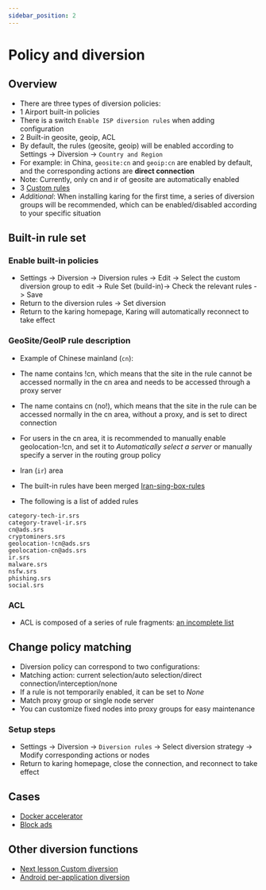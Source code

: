 ```yaml
---
sidebar_position: 2
---
```

# Policy and diversion

## Overview
- There are three types of diversion policies:
- 1 Airport built-in policies
- There is a switch `Enable ISP diversion rules` when adding configuration
- 2 Built-in geosite, geoip, ACL
- By default, the rules (geosite, geoip) will be enabled according to Settings -> Diversion -> `Country and Region`
- For example: in China, `geosite:cn` and `geoip:cn` are enabled by default, and the corresponding actions are **direct connection**
- Note: Currently, only cn and ir of geosite are automatically enabled
- 3 [Custom rules](/tutorial/custom-diversion)
- *Additional*: When installing karing for the first time, a series of diversion groups will be recommended, which can be enabled/disabled according to your specific situation

## Built-in rule set

### Enable built-in policies
- Settings -> Diversion -> Diversion rules -> Edit -> Select the custom diversion group to edit -> Rule Set (build-in)-> Check the relevant rules -> Save
- Return to the diversion rules -> Set diversion
- Return to the karing homepage, Karing will automatically reconnect to take effect

### GeoSite/GeoIP rule description
- Example of Chinese mainland (`cn`):
- The name contains !cn, which means that the site in the rule cannot be accessed normally in the cn area and needs to be accessed through a proxy server
- The name contains cn (no!), which means that the site in the rule can be accessed normally in the cn area, without a proxy, and is set to direct connection
- For users in the cn area, it is recommended to manually enable geolocation-!cn, and set it to *Automatically select a server* or manually specify a server in the routing group policy

- Iran (`ir`) area
- The built-in rules have been merged [Iran-sing-box-rules](https://github.com/Chocolate4U/Iran-sing-box-rules/tree/rule-set?tab=readme-ov-file)
- The following is a list of added rules
``` geoip/ amazon.srs arvancloud.srs bing.srs derakcloud.srs digitalocean.srs github.srs iranserver.srs ir.srs linode.srs malware.srs microsoft.srs openai.srs oracle.srs parspack.srs phishing.srs geosite ads.srs category-ads-ir.srs category-bank-ir.srs category-bourse-ir.srs category-education-ir.srs category-forums-ir.srs category-gov-ir.srs category-insurance-ir.srs category-ir.srs category-media-ir.srs category-news-ir.srs category-payment-ir.srs category-scholar-ir.srs category-shopping-ir.srs category-social-media-ir.srs
category-tech-ir.srs
category-travel-ir.srs
cn@ads.srs
cryptominers.srs
geolocation-!cn@ads.srs
geolocation-cn@ads.srs
ir.srs
malware.srs
nsfw.srs
phishing.srs
social.srs

```

### ACL
- ACL is composed of a series of rule fragments: [an incomplete list](https://github.com/KaringX/karing-ruleset?tab=readme-ov-file#%E8%A7%84%E5%88%99%E7%A2%8E%E7%89%87)

## Change policy matching
- Diversion policy can correspond to two configurations:
- Matching action: current selection/auto selection/direct connection/interception/none
- If a rule is not temporarily enabled, it can be set to *None*
- Match proxy group or single node server
- You can customize fixed nodes into proxy groups for easy maintenance

### Setup steps
- Settings -> Diversion -> `Diversion rules` -> Select diversion strategy -> Modify corresponding actions or nodes
- Return to karing homepage, close the connection, and reconnect to take effect

## Cases
- [Docker accelerator](/blog/case/docker)
- [Block ads](/blog/case/banad)

## Other diversion functions
- [Next lesson Custom diversion](/tutorial/custom-diversion)
- [Android per-application diversion](/tutorial/perapp-proxy)